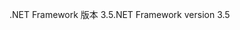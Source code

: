 <span data-ttu-id="09166-101">.NET Framework 版本 3.5</span><span class="sxs-lookup"><span data-stu-id="09166-101">.NET Framework version 3.5</span></span>